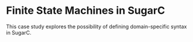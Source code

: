 # Finite State Machines in SugarC

This case study explores the possibility of defining domain-specific syntax in SugarC. 
